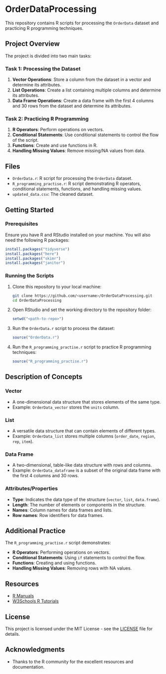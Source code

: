 # OrderDataProcessing

This repository contains R scripts for processing the `OrderData` dataset and practicing R programming techniques.

## Project Overview

The project is divided into two main tasks:

### Task 1: Processing the Dataset
1. **Vector Operations**: Store a column from the dataset in a vector and determine its attributes.
2. **List Operations**: Create a list containing multiple columns and determine its attributes.
3. **Data Frame Operations**: Create a data frame with the first 4 columns and 30 rows from the dataset and determine its attributes.

### Task 2: Practicing R Programming
1. **R Operators**: Perform operations on vectors.
2. **Conditional Statements**: Use conditional statements to control the flow of the script.
3. **Functions**: Create and use functions in R.
4. **Handling Missing Values**: Remove missing/NA values from data.

## Files

- `OrderData.r`: R script for processing the `OrderData` dataset.
- `R_programming_practise.r`: R script demonstrating R operators, conditional statements, functions, and handling missing values.
- `updated_data.csv`: The cleaned dataset.

## Getting Started

### Prerequisites

Ensure you have R and RStudio installed on your machine. You will also need the following R packages:

```R
install.packages("tidyverse")
install.packages("here")
install.packages("skimr")
install.packages("janitor")
```

### Running the Scripts

1. Clone this repository to your local machine:
   ```sh
   git clone https://github.com/<username>/OrderDataProcessing.git
   cd OrderDataProcessing
   ```

2. Open RStudio and set the working directory to the repository folder:
   ```R
   setwd("<path-to-repo>")
   ```

3. Run the `OrderData.r` script to process the dataset:
   ```R
   source("OrderData.r")
   ```

4. Run the `R_programming_practise.r` script to practice R programming techniques:
   ```R
   source("R_programming_practise.r")
   ```

## Description of Concepts

### Vector
- A one-dimensional data structure that stores elements of the same type.
- Example: `OrderData_vector` stores the `units` column.

### List
- A versatile data structure that can contain elements of different types.
- Example: `OrderData_list` stores multiple columns (`order_date`, `region`, `rep`, `item`).

### Data Frame
- A two-dimensional, table-like data structure with rows and columns.
- Example: `OrderData_dataframe` is a subset of the original data frame with the first 4 columns and 30 rows.

### Attributes/Properties
- **Type**: Indicates the data type of the structure (`vector`, `list`, `data.frame`).
- **Length**: The number of elements or components in the structure.
- **Names**: Column names for data frames and lists.
- **Row names**: Row identifiers for data frames.

## Additional Practice

The `R_programming_practise.r` script demonstrates:
- **R Operators**: Performing operations on vectors.
- **Conditional Statements**: Using `if` statements to control the flow.
- **Functions**: Creating and using functions.
- **Handling Missing Values**: Removing rows with NA values.

## Resources

- [R Manuals](https://cran.r-project.org/doc/manuals/r-release/R-intro.html)
- [W3Schools R Tutorials](https://www.w3schools.in/r/)

## License

This project is licensed under the MIT License - see the [LICENSE](LICENSE) file for details.

## Acknowledgments

- Thanks to the R community for the excellent resources and documentation.
